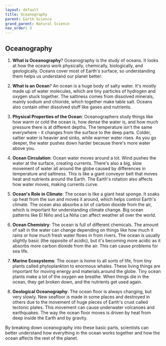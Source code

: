 ```yaml
---
layout: default
title: Oceanography
parent: Earth Science
grand_parent: Natural Science
nav_order: 3
---
```


## Oceanography

1. **What is Oceanography**? Oceanography is the study of oceans. It looks at how the oceans work physically, chemically, biologically, and geologically. Oceans cover most of Earth's surface, so understanding them helps us understand our planet better.

2. **What is an Ocean**? An ocean is a huge body of salty water. It's mostly made up of water molecules, which are tiny particles of hydrogen and oxygen stuck together. The saltiness comes from dissolved minerals, mainly sodium and chloride, which together make table salt. Oceans also contain other dissolved stuff like gases and nutrients.

3. **Physical Properties of the Ocean**: Oceanographers study things like how warm or cold the ocean is, how dense the water is, and how much pressure there is at different depths. The temperature isn't the same everywhere - it changes from the surface to the deep parts. Colder, saltier water is heavier and sinks, while warmer water rises. As you go deeper, the water pushes down harder because there's more water above you.

4. **Ocean Circulation**: Ocean water moves around a lot. Wind pushes the water at the surface, creating currents. There's also a big, slow movement of water all around the globe caused by differences in temperature and saltiness. This is like a giant conveyor belt that moves heat and nutrients around the Earth. The Earth's rotation also affects how water moves, making currents curve.

5. **Ocean's Role in Climate**: The ocean is like a giant heat sponge. It soaks up heat from the sun and moves it around, which helps control Earth's climate. The ocean also absorbs a lot of carbon dioxide from the air, which is important for understanding climate change. Big ocean patterns like El Niño and La Niña can affect weather all over the world.

6. **Ocean Chemistry**: The ocean is full of different chemicals. The amount of salt in the water can change depending on things like how much it rains or how much fresh water flows in from rivers. The ocean is usually slightly basic (the opposite of acidic), but it's becoming more acidic as it absorbs more carbon dioxide from the air. This can cause problems for sea life.

7. **Marine Ecosystems**: The ocean is home to all sorts of life, from tiny plants called phytoplankton to enormous whales. These living things are important for moving energy and materials around the globe. Tiny ocean plants make a lot of the oxygen we breathe. When things die in the ocean, they get broken down, and the nutrients get used again.

8. **Geological Oceanography**: The ocean floor is always changing, but very slowly. New seafloor is made in some places and destroyed in others due to the movement of huge pieces of Earth's crust called tectonic plates. This movement can cause underwater volcanoes and earthquakes. The way the ocean floor moves is driven by heat from deep inside the Earth and by gravity.

By breaking down oceanography into these basic parts, scientists can better understand how everything in the ocean works together and how the ocean affects the rest of the planet.
